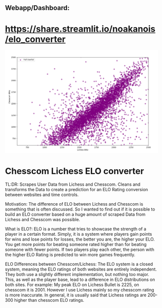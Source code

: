 ## Webapp/Dashboard: 
# https://share.streamlit.io/noakanois/elo_converter

![Blitz](https://raw.githubusercontent.com/noakanois/Chesscom_Lichess_ELO_converter/master/images/blitz/full_blitz-blitz.png)

# Chesscom Lichess ELO converter

TL:DR:
Scrapes User Data from Lichess and Chesscom. Cleans and transforms the Data to create a prediction for an ELO Rating conversion between websites and time controls. 

Motivation:
The difference of ELO between Lichess and Chesscom is something that is often discussed. So
I wanted to find out if it is possible to build an ELO converter based on a huge amount of scraped Data from Lichess and Chesscom was possible. 

What is ELO?:
ELO is a number that tries to showcase the strength of a player in a certain format. Simply, it is a system where players gain points for wins and lose points for losses, the better you are, the higher your ELO. You get more points for beating someone rated higher than for beating someone with fewer points. 
If two players play each other, the person with the higher ELO Rating is predicted to win more games frequently. 

ELO Differences between Chesscom/Lichess:
The ELO system is a closed system, meaning the ELO ratings of both websites are entirely independent. They both use a slightly different implementation, but nothing too major. This, as well as the player base, lead to a difference in ELO distributions on both sites.
For example: My peak ELO on Lichess Bullet is 2225, on chesscom it is 2001. However I use Lichess mainly so my chesscom rating is more inaccurate.
In general, it is usually said that Lichess ratings are 200-300 higher than chesscom ELO ratings.
